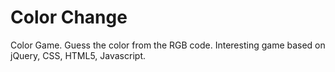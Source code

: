 # Color Change
Color Game. Guess the color from the RGB code. Interesting game based on jQuery, CSS, HTML5, Javascript.

